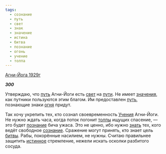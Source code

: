 ```yaml
---
tags:
  - сознание
  - путь
  - свет
  - знак
  - значение
  - истина
  - битва
  - познание
  - огонь
  - учение
  - толпа
---
```

[Агни-Йога 1929г](https://127.0.0.1:4002/agni/1929)

___300___

Утверждаю, что [путь](../../../tags/#путь) Агни-Йоги есть [свет](../../../tags/#свет) на [пути](../../../tags/#путь). Не имеет [значения](../../../tags/#значение), как путники пользуются этим благом. Им предоставлен [путь](../../../tags/#путь), познающие знаки [огня](../../../tags/#огонь) придут.   

Так хочу укрепить тех, кто сознал своевременность [Учения](../../../tags/#учение) Агни-Йоги. Не нужно ждать часа, когда поток погонит [толпы](../../../tags/#толпа) ищущих спасение, — это будет [познание](../../../tags/#познание) бича ужаса. Это не ценно, ибо нужно [знать](../../../tags/#познание) тех, кого ведёт свободное [сознание](../../../tags/#сознание). Сражение могут принять, кто знает цель [битвы](../../../tags/#битва). Рабы, покорённые насилием, не нужны. Считаю правильнее защитить [истинное](../../../tags/#истина) стремление, нежели искать осколки разбитого сосуда.